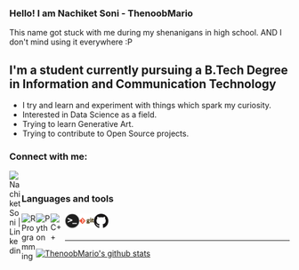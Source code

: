 ### Hello! I am Nachiket Soni - ThenoobMario

This name got stuck with me during my shenanigans in high school. AND I don't mind using it everywhere :P

## I'm a student currently pursuing a B.Tech Degree in Information and Communication Technology
- I try and learn and experiment with things which spark my curiosity.
- Interested in Data Science as a field.
- Trying to learn Generative Art.
- Trying to contribute to Open Source projects.

### Connect with me:

[<img align= "left" alt= "Nachiket Soni | Linkedin" width= "22px" src= "https://cdn.jsdelivr.net/npm/simple-icons@v3/icons/linkedin.svg" />][Linkedin]

<br />

### Languages and tools

<img align="left" alt="R Programming" width="26px" src="https://www.r-project.org/Rlogo.png" />
<img align="left" alt="Python" width="26px" src="https://upload.wikimedia.org/wikipedia/commons/thumb/c/c3/Python-logo-notext.svg/120px-Python-logo-notext.svg.png" />
<img align="left" alt="C++" width="26px" src="https://upload.wikimedia.org/wikipedia/commons/thumb/1/18/ISO_C%2B%2B_Logo.svg/150px-ISO_C%2B%2B_Logo.svg.png" />
<img align="left" alt="HTML5" width="26px" src="https://raw.githubusercontent.com/github/explore/80688e429a7d4ef2fca1e82350fe8e3517d3494d/topics/terminal/terminal.png" />
<img align="left" alt="Git" width="26px" src="https://raw.githubusercontent.com/github/explore/80688e429a7d4ef2fca1e82350fe8e3517d3494d/topics/git/git.png" />
<img align="left" alt="GitHub" width="26px" src="https://raw.githubusercontent.com/github/explore/78df643247d429f6cc873026c0622819ad797942/topics/github/github.png" />

<br />
<br />

---

[![ThenoobMario's github stats](https://github-readme-stats.vercel.app/api?username=ThenoobMario)](https://github.com/anuraghazra/github-readme-stats)


[Linkedin]: https://www.linkedin.com/in/nachiket-soni-9519021aa/
